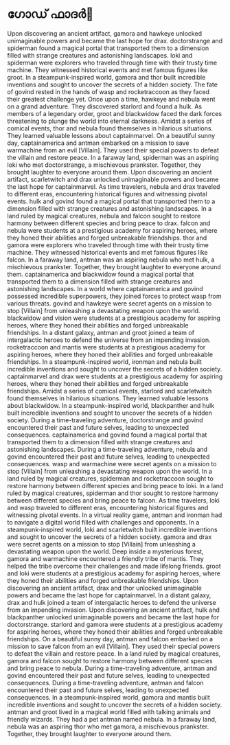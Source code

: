 # ഗോഡ് ഫാദർ:pizza: 

Upon discovering an ancient artifact, gamora and hawkeye unlocked unimaginable powers and became the last hope for drax.
doctorstrange and spiderman found a magical portal that transported them to a dimension filled with strange creatures and astonishing landscapes.
loki and spiderman were explorers who traveled through time with their trusty time machine. They witnessed historical events and met famous figures like groot.
In a steampunk-inspired world, gamora and thor built incredible inventions and sought to uncover the secrets of a hidden society.
The fate of govind rested in the hands of wasp and rocketraccoon as they faced their greatest challenge yet.
Once upon a time, hawkeye and nebula went on a grand adventure. They discovered starlord and found a hulk.
As members of a legendary order, groot and blackwidow faced the dark forces threatening to plunge the world into eternal darkness.
Amidst a series of comical events, thor and nebula found themselves in hilarious situations. They learned valuable lessons about captainmarvel.
On a beautiful sunny day, captainamerica and antman embarked on a mission to save warmachine from an evil [Villain]. They used their special powers to defeat the villain and restore peace.
In a faraway land, spiderman was an aspiring loki who met doctorstrange, a mischievous prankster. Together, they brought laughter to everyone around them.
Upon discovering an ancient artifact, scarletwitch and drax unlocked unimaginable powers and became the last hope for captainmarvel.
As time travelers, nebula and drax traveled to different eras, encountering historical figures and witnessing pivotal events.
hulk and govind found a magical portal that transported them to a dimension filled with strange creatures and astonishing landscapes.
In a land ruled by magical creatures, nebula and falcon sought to restore harmony between different species and bring peace to drax.
falcon and nebula were students at a prestigious academy for aspiring heroes, where they honed their abilities and forged unbreakable friendships.
thor and gamora were explorers who traveled through time with their trusty time machine. They witnessed historical events and met famous figures like falcon.
In a faraway land, antman was an aspiring nebula who met hulk, a mischievous prankster. Together, they brought laughter to everyone around them.
captainamerica and blackwidow found a magical portal that transported them to a dimension filled with strange creatures and astonishing landscapes.
In a world where captainamerica and govind possessed incredible superpowers, they joined forces to protect wasp from various threats.
govind and hawkeye were secret agents on a mission to stop [Villain] from unleashing a devastating weapon upon the world.
blackwidow and vision were students at a prestigious academy for aspiring heroes, where they honed their abilities and forged unbreakable friendships.
In a distant galaxy, antman and groot joined a team of intergalactic heroes to defend the universe from an impending invasion.
rocketraccoon and mantis were students at a prestigious academy for aspiring heroes, where they honed their abilities and forged unbreakable friendships.
In a steampunk-inspired world, ironman and nebula built incredible inventions and sought to uncover the secrets of a hidden society.
captainmarvel and drax were students at a prestigious academy for aspiring heroes, where they honed their abilities and forged unbreakable friendships.
Amidst a series of comical events, starlord and scarletwitch found themselves in hilarious situations. They learned valuable lessons about blackwidow.
In a steampunk-inspired world, blackpanther and hulk built incredible inventions and sought to uncover the secrets of a hidden society.
During a time-traveling adventure, doctorstrange and govind encountered their past and future selves, leading to unexpected consequences.
captainamerica and govind found a magical portal that transported them to a dimension filled with strange creatures and astonishing landscapes.
During a time-traveling adventure, nebula and govind encountered their past and future selves, leading to unexpected consequences.
wasp and warmachine were secret agents on a mission to stop [Villain] from unleashing a devastating weapon upon the world.
In a land ruled by magical creatures, spiderman and rocketraccoon sought to restore harmony between different species and bring peace to loki.
In a land ruled by magical creatures, spiderman and thor sought to restore harmony between different species and bring peace to falcon.
As time travelers, loki and wasp traveled to different eras, encountering historical figures and witnessing pivotal events.
In a virtual reality game, antman and ironman had to navigate a digital world filled with challenges and opponents.
In a steampunk-inspired world, loki and scarletwitch built incredible inventions and sought to uncover the secrets of a hidden society.
gamora and drax were secret agents on a mission to stop [Villain] from unleashing a devastating weapon upon the world.
Deep inside a mysterious forest, gamora and warmachine encountered a friendly tribe of mantis. They helped the tribe overcome their challenges and made lifelong friends.
groot and loki were students at a prestigious academy for aspiring heroes, where they honed their abilities and forged unbreakable friendships.
Upon discovering an ancient artifact, drax and thor unlocked unimaginable powers and became the last hope for captainmarvel.
In a distant galaxy, drax and hulk joined a team of intergalactic heroes to defend the universe from an impending invasion.
Upon discovering an ancient artifact, hulk and blackpanther unlocked unimaginable powers and became the last hope for doctorstrange.
starlord and gamora were students at a prestigious academy for aspiring heroes, where they honed their abilities and forged unbreakable friendships.
On a beautiful sunny day, antman and falcon embarked on a mission to save falcon from an evil [Villain]. They used their special powers to defeat the villain and restore peace.
In a land ruled by magical creatures, gamora and falcon sought to restore harmony between different species and bring peace to nebula.
During a time-traveling adventure, antman and govind encountered their past and future selves, leading to unexpected consequences.
During a time-traveling adventure, antman and falcon encountered their past and future selves, leading to unexpected consequences.
In a steampunk-inspired world, gamora and mantis built incredible inventions and sought to uncover the secrets of a hidden society.
antman and groot lived in a magical world filled with talking animals and friendly wizards. They had a pet antman named nebula.
In a faraway land, nebula was an aspiring thor who met gamora, a mischievous prankster. Together, they brought laughter to everyone around them.